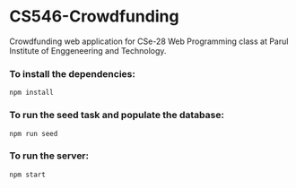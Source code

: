 # CS546-Crowdfunding

Crowdfunding web application for CSe-28 Web Programming class at Parul Institute of Enggeneering and Technology.

### To install the dependencies:
``` npm install ```

### To run the seed task and populate the database:
``` npm run seed ```

### To run the server:
``` npm start ```
